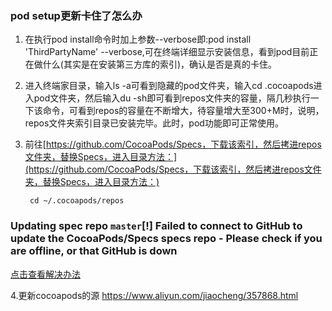 ### pod setup更新卡住了怎么办

1. 在执行pod install命令时加上参数--verbose即:pod install 'ThirdPartyName' --verbose,可在终端详细显示安装信息，看到pod目前正在做什么\(其实是在安装第三方库的索引\)，确认是否是真的卡住。

2. 进入终端家目录，输入ls -a可看到隐藏的pod文件夹，输入cd .cocoapods进入pod文件夹，然后输入du -sh即可看到repos文件夹的容量，隔几秒执行一下该命令，可看到repos的容量在不断增大，待容量增大至300+M时，说明，repos文件夹索引目录已安装完毕。此时，pod功能即可正常使用。

3. 前往[https://github.com/CocoaPods/Specs，下载该索引，然后拷进repos文件夹，替换Specs，进入目录方法：](https://github.com/CocoaPods/Specs，下载该索引，然后拷进repos文件夹，替换Specs，进入目录方法：)

   ```
    cd ~/.cocoapods/repos
   ```

### Updating spec repo `master`\[!\] Failed to connect to GitHub to update the CocoaPods/Specs specs repo - Please check if you are offline, or that GitHub is down

[点击查看解决办法](https://stackoverflow.com/questions/38993527/cocoapods-failed-to-connect-to-github-to-update-the-cocoapods-specs-specs-repo)



4.更新cocoapods的源   https://www.aliyun.com/jiaocheng/357868.html

